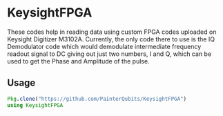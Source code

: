 # KeysightFPGA
These codes help in reading data using custom FPGA codes uploaded on Keysight Digitizer M3102A. Currently, the only code there to use is the IQ Demodulator code which would demodulate intermediate frequency readout signal to DC giving out just two numbers, I and Q, which can be used to get the Phase and Amplitude of the pulse.

## Usage

```jl
Pkg.clone("https://github.com/PainterQubits/KeysightFPGA")
using KeysightFPGA
```
